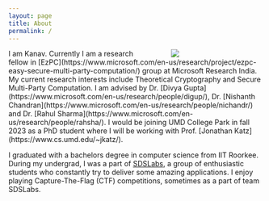 ```yaml
---
layout: page
title: About
permalink: /
---
```


<div style="float: right; width: 50%;">
<div style="padding-left: 70px">
<img src="/static/assets/about.png" />
</div>
</div>
I am Kanav. Currently I am a research fellow in [EzPC](https://www.microsoft.com/en-us/research/project/ezpc-easy-secure-multi-party-computation/) group at Microsoft Research India. My current research interests include Theoretical Cryptography and Secure Multi-Party Computation. I am advised by Dr. [Divya Gupta](https://www.microsoft.com/en-us/research/people/digup/), Dr. [Nishanth Chandran](https://www.microsoft.com/en-us/research/people/nichandr/) and Dr. [Rahul Sharma](https://www.microsoft.com/en-us/research/people/rahsha/). I would be joining UMD College Park in fall 2023 as a PhD student where I will be working with Prof. [Jonathan Katz](https://www.cs.umd.edu/~jkatz/).  

I graduated with a bachelors degree in computer science from IIT Roorkee. During my undergrad, I was a part of [SDSLabs](https://sdslabs.co), a group of enthusiastic students who constantly try to deliver some amazing applications. I enjoy playing Capture-The-Flag (CTF) competitions, sometimes as a part of team SDSLabs.
